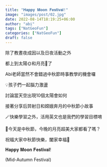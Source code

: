 ```yaml
---
title: "𝐇𝐚𝐩𝐩𝐲 𝐌𝐨𝐨𝐧 𝐅𝐞𝐬𝐭𝐢𝐯𝐚𝐥!"
image: "images/post/02.jpg"
date: 2022-08-14T18:19:25+06:00
author: "abi"
tags: ["NatGeoFun"]
categories: ["NatGeoFun"]
draft: false
---
```


除了教晝夜成因以及日夜活動之外

都上到太陽🌞和月亮🌝了

Abi老師當然不會錯過中秋節時事教學的機會囉

💡孩子們一起腦力激盪

討論當天空出現10個太陽會如何

接著分享后羿射日和嫦娥奔月的中秋節小故事

🪄快樂學習之外，活用英文也是我們的學習目標唷

💛今天是中秋節，今晚的月亮超美大家都看了嗎？

祝福大家中秋節快樂，闔家幸福🥰

𝐇𝐚𝐩𝐩𝐲 𝐌𝐨𝐨𝐧 𝐅𝐞𝐬𝐭𝐢𝐯𝐚𝐥! 

(Mid-Autumn Festival)